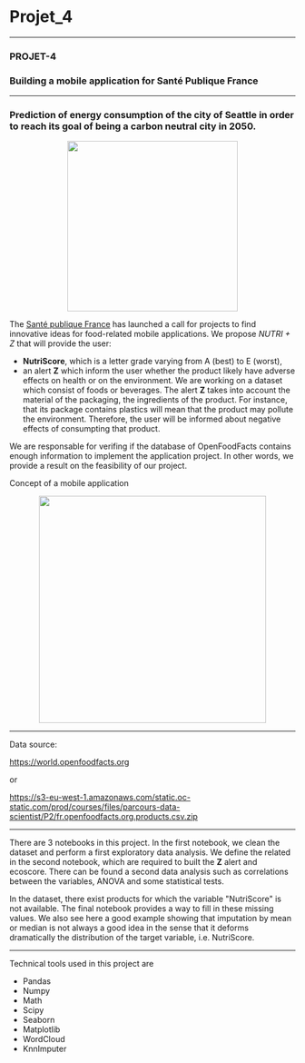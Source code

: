 # Projet_4


---
### PROJET-4 
### Building a mobile application for Santé Publique France
---
### Prediction of energy consumption of the city of Seattle in order to reach its goal of being a carbon neutral city in 2050.
<p align="center">
<img align="center" src="support\santepublique.png" style="width: 300px" />
</p>

The [Santé publique France](https://www.santepubliquefrance.fr) has launched a call for projects to find innovative ideas for food-related mobile applications. We propose _*NUTRI + Z*_ that will provide the user:
  - **NutriScore**, which is a letter grade varying from A (best) to E (worst),
  - an alert **Z** which inform the user whether the product likely have adverse effects on health or on the environment. We are working on a dataset which consist of foods or beverages. The alert **Z** takes into account the material of the packaging, the ingredients of the product. For instance, that its package contains plastics will mean that the product may pollute the environment. Therefore, the user will be informed about negative effects of consumpting that product.

We are responsable for verifing if the database of OpenFoodFacts contains enough information to implement the application project. In other words, we provide a result on the feasibility of our project.

Concept of a mobile application 

<p align="center">
<img align="center" src="support\mobile_application_concept.png" style="width: 400px" />
</p>

---
Data source:

https://world.openfoodfacts.org

or

https://s3-eu-west-1.amazonaws.com/static.oc-static.com/prod/courses/files/parcours-data-scientist/P2/fr.openfoodfacts.org.products.csv.zip

---

There are 3 notebooks in this project. In the first notebook, we clean the dataset and perform a first exploratory data analysis. We define the related in the second notebook, which are required to built the **Z** alert and ecoscore. There can be found a second data analysis such as correlations between the variables, ANOVA and some statistical tests. 

In the dataset, there exist products for which the variable "NutriScore" is not available. The final notebook provides a way to fill in these missing values. We also see here a good example showing that imputation by mean or median is not always a good idea in the sense that it deforms dramatically the distribution of the target variable, i.e. NutriScore.

---
Technical tools used in this project are
  - Pandas
  - Numpy
  - Math
  - Scipy
  - Seaborn
  - Matplotlib
  - WordCloud
  - KnnImputer
